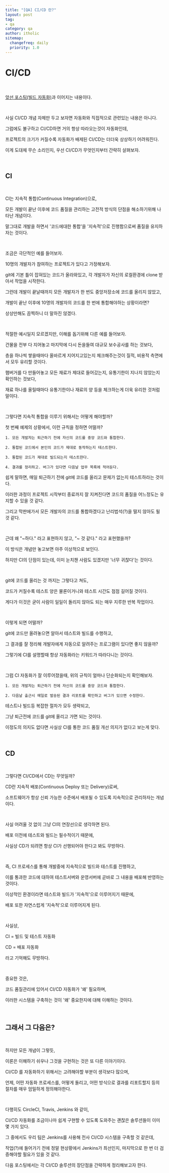 ```yaml
---
title: "[QA] CI/CD 란?"
layout: post
tag:
- qa
category: qa
author: itholic
sitemap:
  changefreq: daily
  priority: 1.0
---
```


# CI/CD

<br/>

<a href="https://itholic.github.io/qa-build-automation/" target="_blank">앞선 포스팅(빌드 자동화)</a>과 이어지는 내용이다.

<br/>

사실 CI/CD 개념 자체만 두고 보자면 자동화와 직접적으로 관련있는 내용은 아니다.

그럼에도 불구하고 CI/CD하면 거의 항상 따라오는것이 자동화인데,

프로젝트의 크기가 커질수록 자동화가 배제된 CI/CD는 더더욱 상상하기 어려워진다.

이게 도대체 무슨 소리인지, 우선 CI/CD가 무엇인지부터 간략히 살펴보자.

<br/>

## CI

<br/>

CI는 지속적 통합(Continuous Integration)으로,

모든 개발이 끝난 이후에 코드 품질을 관리하는 고전적 방식의 단점을 해소하기위해 나타난 개념이다.

말그대로 개발을 하면서 '코드에대한 통합'을 '지속적'으로 진행함으로써 품질을 유지하자는 것이다.

<br/>

조금은 극단적인 예를 들어보자.

10명의 개발자가 참여하는 프로젝트가 있다고 가정해보자.

git에 기본 틀이 잡혀있는 코드가 올라와있고, 각 개발자가 자신의 로컬환경에 clone 받아서 작업을 시작한다.

그런데 개발이 끝날때까지 모든 개발자가 한 번도 중앙저장소에 코드를 올리지 않았고,

개발이 끝난 이후에 10명의 개발자의 코드를 한 번에 통합해야하는 상황이라면?

상상만해도 끔찍하니 더 말하진 않겠다.

<br/>

적절한 예시일지 모르겠지만, 이해를 돕기위해 다른 예를 들어보자.

건물을 전부 다 지어놓고 마지막에 다시 돈을들여 대규모 보수공사를 하는 것보다,

층을 하나씩 쌓을때마다 올바르게 지어지고있는지 체크해주는것이 질적, 비용적 측면에서 모두 유리할 것이다.

햄버거를 다 만들어놓고 모든 재료가 제대로 들어갔는지, 유통기한이 지나지 않았는지 확인하는 것보다,

재료 하나를 올릴때마다 유통기한이나 재료의 양 등을 체크하는게 더욱 유리한 것처럼 말이다.

<br/>

그렇다면 지속적 통합을 이루기 위해서는 어떻게 해야할까?

첫 번째 예제의 상황에서, 이런 규칙을 정하면 어떨까?

```
1. 모든 개발자는 퇴근하기 전에 자신의 코드를 중앙 코드와 통합한다.

2. 통합된 코드에서 본인의 코드가 제대로 동작하는지 테스트한다.

3. 통합된 코드가 제대로 빌드되는지 테스트한다.

4. 결과를 정리하고. 버그가 있다면 다음날 업무 목록에 적어둔다.
```

쉽게 말하면, 매일 퇴근하기 전에 git에 코드를 올리고 문제가 없는지 테스트하라는 것이다.

이러한 과정이 프로젝트 시작부터 종료까지 잘 지켜진다면 코드의 품질을 어느정도는 유지할 수 있을 것 같다.

그리고 막판에가서 모든 개발자의 코드를 통합하겠다고 난리법석(?)을 떨지 않아도 될 것 같다.

<br/>

근데 왜 "~하다." 라고 표현하지 않고, "~ 것 같다." 라고 표현했을까?

이 방식은 개념만 놓고보면 아주 이상적으로 보인다.

하지만 CI의 단점이 있는데, 이미 눈치챈 사람도 있겠지만 '너무 귀찮다'는 것이다.

<br/>

git에 코드를 올리는 것 까지는 그렇다고 쳐도,

코드가 커질수록 테스트 양은 물론이거니와 테스트 시간도 점점 길어질 것이다.

게다가 이것은 굳이 사람이 일일이 돌리지 않아도 되는 매우 지루한 반복 작업이다.

<br/>

이렇게 되면 어떨까?

git에 코드만 올려놓으면 알아서 테스트와 빌드를 수행하고,

그 결과를 잘 정리해 개발자에게 자동으로 알려주는 프로그램이 있다면 좋지 않을까?

그렇기에 CI를 설명할때 항상 자동화라는 키워드가 따라다니는 것이다.

<br/>

그럼 CI 자동화가 잘 이루어졌을때, 위의 규칙이 얼마나 단순화되는지 확인해보자.

```
1. 모든 개발자는 퇴근하기 전에 자신의 코드를 중앙 코드와 통합한다.

2. 다음날 출근시 메일로 발송된 결과 리포트를 확인하고 버그가 있으면 수정한다.
```

테스트나 빌드등 복잡한 절차가 모두 생략되고,

그냥 퇴근전에 코드를 git에 올리고 가면 되는 것이다.

이정도의 의지도 없다면 사실상 CI를 통한 코드 품질 개선 의지가 없다고 보는게 맞다.

<br/>

## CD

<br/>

그렇다면 CI/CD에서 CD는 무엇일까?

CD란 지속적 배포(Continuous Deploy 또는 Delivery)로써,

소프트웨어가 항상 신뢰 가능한 수준에서 배포될 수 있도록 지속적으로 관리하자는 개념이다.

<br/>

사실 어려울 것 없이 그냥 CI의 연장선으로 생각하면 된다.

배포 이전에 테스트와 빌드는 필수적이기 때문에,

사실상 CD가 되려면 항상 CI가 선행되어야 한다고 봐도 무방하다.

<br/>

즉, CI 프로세스를 통해 개발중에 지속적으로 빌드와 테스트를 진행하고,

이를 통과한 코드에 대하여 테스트서버와 운영서버에 곧바로 그 내용을 배포해 반영하는 것이다.

이상적인 환경이라면 테스트와 빌드가 '지속적'으로 이루어지기 때문에,

배포 또한 자연스럽게 '지속적'으로 이루어지게 된다.

<br/>

사실상,

CI = 빌드 및 테스트 자동화

CD = 배포 자동화

라고 기억해도 무방하다.

<br/>

중요한 것은,

코드 품질관리에 있어서 CI/CD 자동화가 '왜' 필요하며,

이러한 시스템을 구축하는 것이 '왜' 중요한지에 대해 이해하는 것이다.

<br/>

## 그래서 그 다음은?

<br/>

하지만 모든 개념이 그렇듯,

이론은 이해하기 쉬우나 그것을 구현하는 것은 또 다른 이야기이다.

CI/CD 를 자동화하기 위해서는 고려해야할 부분이 생각보다 많으며,

언제, 어떤 자동화 프로세스를, 어떻게 돌리고, 어떤 방식으로 결과를 리포트할지 등의 절차를 매우 엄밀하게 정의해야한다.

<br/>

다행히도 CircleCI, Travis, Jenkins 와 같이,

CI/CD 자동화를 조금이나마 쉽게 구현할 수 있도록 도와주는 괜찮은 솔루션들이 이미 몇 가지 있다.

그 중에서도 우리 팀은 Jenkins를 사용해 전사 CI/CD 시스템을 구축할 것 같은데,

작업(?)에 들어가기 전에 정말 현상황에서 Jenkins가 최선인지, 마지막으로 한 번 더 검증해야할 필요가 있을 것 같다.

다음 포스팅에서는 각 CI/CD 솔루션의 장단점을 간략하게 정리해보고자 한다.
